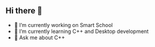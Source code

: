 ## Hi there 👋

- 🔭 I’m currently working on Smart School
- 🌱 I’m currently learning C++ and Desktop development
- 💬 Ask me about C++
